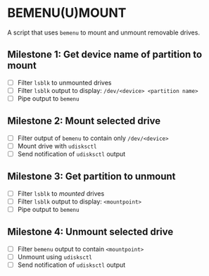 # BEMENU(U)MOUNT
A script that uses `bemenu` to mount and unmount removable drives.

## Milestone 1: Get device name of partition to mount
- [ ] Filter `lsblk` to unmounted drives
- [ ] Filter `lsblk` output to display: `/dev/<device> <partition name>`
- [ ] Pipe output to `bemenu`

## Milestone 2: Mount selected drive
- [ ] Filter output of `bemenu` to contain only `/dev/<device>`
- [ ] Mount drive with `udisksctl`
- [ ] Send notification of `udisksctl` output

## Milestone 3: Get partition to unmount
- [ ] Filter `lsblk` to *mounted* drives
- [ ] Filter `lsblk` output to display: `<mountpoint>`
- [ ] Pipe output to `bemenu`

## Milestone 4: Unmount selected drive
- [ ] Filter `bemenu` output to contain `<mountpoint>`
- [ ] Unmount using `udisksctl`
- [ ] Send notification of `udisksctl` output
